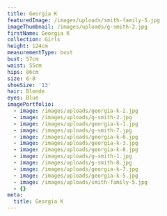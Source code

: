 ```yaml
---
title: Georgia K
featuredImage: /images/uploads/smith-family-5.jpg
imageThumbnail: /images/uploads/g-smith-2.jpg
firstName: Georgia K
collection: Girls
height: 124cm
measurementType: bust
bust: 57cm
waist: 55cm
hips: 86cm
size: 6-8
shoeSize: '13'
hair: Blonde
eyes: Blue
imagePortfolio:
  - image: /images/uploads/georgia-k-2.jpg
  - image: /images/uploads/g-smith-2.jpg
  - image: /images/uploads/georgia-k-1.jpg
  - image: /images/uploads/g-smith-7.jpg
  - image: /images/uploads/georgia-k-6.jpg
  - image: /images/uploads/georgia-k-3.jpg
  - image: /images/uploads/georgia-k-8.jpg
  - image: /images/uploads/g-smith-1.jpg
  - image: /images/uploads/g-smith-8.jpg
  - image: /images/uploads/georgia-k-7.jpg
  - image: /images/uploads/georgia-k-5.jpg
  - image: /images/uploads/smith-family-5.jpg
  - {}
meta:
  title: Georgia K
---
```


